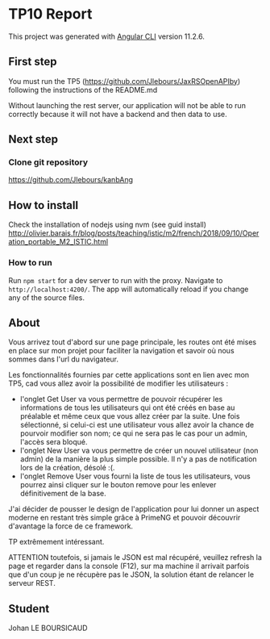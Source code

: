 # TP10 Report
This project was generated with [Angular CLI](https://github.com/angular/angular-cli) version 11.2.6.
## First step
You must run the TP5 (https://github.com/Jlebours/JaxRSOpenAPIby) following the instructions of the README.md

Without launching the rest server, our application will not be able to run correctly because it will not have a backend and then data to use.

## Next step 
### Clone git repository
https://github.com/Jlebours/kanbAng
## How to install
Check the installation of nodejs using nvm (see guid install) http://olivier.barais.fr/blog/posts/teaching/istic/m2/french/2018/09/10/Operation_portable_M2_ISTIC.html

### How to run
Run `npm start` for a dev server to run with the proxy. Navigate to `http://localhost:4200/`. The app will automatically reload if you change any of the source files.

## About
Vous arrivez tout d'abord sur une page principale, les routes ont été mises en place sur mon projet pour faciliter la navigation et savoir où nous sommes dans l'url du navigateur.

Les fonctionnalités fournies par cette applications sont en lien avec mon TP5, cad vous allez avoir la possibilité de modifier les utilisateurs :
- l'onglet Get User va vous permettre de pouvoir récupérer les informations de tous les utilisateurs qui ont été créés en base au préalable et même ceux que vous allez créer par la suite. 
Une fois sélectionné, si celui-ci est une utilisateur vous allez avoir la chance de pourvoir modifier son nom; ce qui ne sera pas le cas pour un admin, l'accès sera bloqué. 
- l'onglet New User va vous permettre de créer un nouvel utilisateur (non admin) de la manière la plus simple possible. Il n'y a pas de notification lors de la création, désolé :(.
- l'onglet Remove User vous fourni la liste de tous les utilisateurs, vous pourrez ainsi cliquer sur le bouton remove pour les enlever définitivement de la base. 

J'ai décider de pousser le design de l'application pour lui donner un aspect moderne en restant très simple grâce à PrimeNG et pouvoir découvrir d'avantage la force de ce framework.

TP extrêmement intéressant.

ATTENTION toutefois, si jamais le JSON est mal récupéré, veuillez refresh la page et regarder dans la console (F12), sur ma machine il arrivait parfois que d'un coup je ne récupère pas le JSON, la solution étant de relancer le serveur REST.

## Student
Johan LE BOURSICAUD
